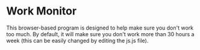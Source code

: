 Work Monitor
============
This browser-based program is designed to help make sure you don't work too much. By default, it will make sure you don't work more than 30 hours a week (this can be easily changed by editing the js.js file).
